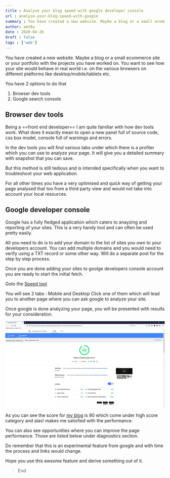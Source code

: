 ```yaml
---
title : Analyse your blog speed with google developer console
url : analyse-your-blog-speed-with-google
summary : You have created a new website. Maybe a blog or a small ecommerce site or your portfolio with the projects you have worked on. You want to see how your site would behave in real world i.e. on the various browsers on different platforms like desktop/mobile/tablets etc.
author: amt8u
date : 2020-04-26
draft : false
tags : ['web']
---
```


You have created a new website. Maybe a blog or a small ecommerce site or your portfolio with the projects you have worked on. You want to see how your site would behave in real world i.e. on the various browsers on different platforms like desktop/mobile/tablets etc.

You have 2 options to do that

1. Browser dev tools
2. Google search console 

## Browser dev tools
Being a ==front end developer== I am quite familiar with how dev tools work. What does it exactly mean to open a new panel full of source code, css box model, console full of warnings and errors.

In the dev tools you will find various tabs under which there is a profiler which you can use to analyze your page. It will give you a detailed summary with snapshot that you can save.

But this method is still tedious and is intended specifically when you want to troubleshoot your web application.

For all other times you have a very optimised and quick way of getting your page analysed that too from a third party view and would not take into account your local resources.

## Google developer console
Google has a fully fledged application which caters to anayzing and reporting of your sites. This is a very handy tool and can often be used pretty easily.

All you need to do is to add your domain to the list of sites you own to your developers account. You can add multiple domains and you would need to verify using a TXT record or some other way. Will do a separate post for the step by step process.

Once you are done adding your sites to goolge developers console account you are ready to start the initial fetch.

Goto the [Speed tool](https://search.google.com/search-console/speed)

You will see 2 tabs : Mobile and Desktop
Click one of them which will lead you to another page where you can ask google to analyze your site.

Once google is done analyzing your page, you will be presented with results for your consideration.

![chrome-dev-console](images/GoogleConsole.png)

As you can see the score for [my blog](https://cybercafe.dev/) is 90 which come under high score category and alas! makes me satisfied with the performance.

You can also see opportunities where you can improve the page performance. Those are listed below under diagnostics section.

Do remember that this is an experimental feature from google and with time the process and links would change.

Hope you use this awsome feature and derive something out of it.

> End


